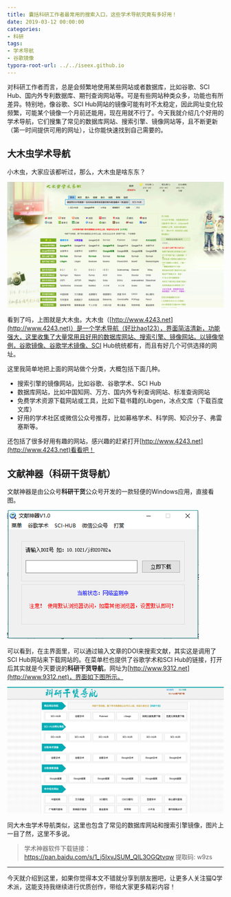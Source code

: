 ```yaml
---
title: 囊括科研工作者最常用的搜索入口，这些学术导航究竟有多好用！
date: 2019-03-12 00:00:00
categories:
- 科研
tags:
- 学术导航
- 谷歌镜像
typora-root-url: ../../iseex.github.io
---
```


对科研工作者而言，总是会频繁地使用某些网站或者数据库，比如谷歌、SCI Hub、国内外专利数据库、期刊查询网站等。可是有些网站种类众多，功能也有所差异。特别地，像谷歌、SCI Hub网站的镜像可能有时不太稳定，因此网址变化较频繁，可能某个镜像一个月前还能用，现在用就不行了。今天我就介绍几个好用的学术导航，它们搜集了常见的数据库网站、搜索引擎、镜像网站等，且不断更新（第一时间提供可用的网址），让你能快速找到自己需要的。

## 大木虫学术导航

小木虫，大家应该都听过，那么，大木虫是啥东东？

![](/assets/images/posts/Tools/damuchong.png)

看到了吗，上图就是大木虫。大木虫（[http://www.4243.net](http://www.4243.net)）是一个学术导航（好比hao123），界面简洁清新，功能强大，这里收集了大量常用且好用的数据库网站、搜索引擎、镜像网站。以镜像举例，谷歌镜像、谷歌学术镜像、SCI Hub统统都有，而且有好几个可供选择的网址。

这里我简单地把上面的网站做个分类，大概包括下面几种。

- 搜索引擎的镜像网站，比如谷歌、谷歌学术、SCI Hub
- 数据库网站，比如中国知网、万方、国内外专利查询网站、标准查询网站
- 免费学术资源下载网站或工具，比如下载书籍的Libgen，冰点文库（下载百度文库）
- 好用的学术社区或微信公众号推荐，比如募格学术、科学网、知识分子、弗雷塞斯等。

还包括了很多好用有趣的网站，感兴趣的赶紧打开[http://www.4243.net](http://www.4243.net)看看吧！

## 文献神器（科研干货导航）

文献神器是由公众号**科研干货**公众号开发的一款轻便的Windows应用，直接看图。

![](/assets/images/posts/Tools/wenxianshenqi.png)

可以看到，在主界面里，可以通过输入文章的DOI来搜索文献，其实这是调用了SCI Hub网站来下载网站的。在菜单栏也提供了谷歌学术和SCI Hub的链接，打开后其实就是今天要说的**科研干货导航**，网址为[http://www.9312.net](http://www.9312.net)，界面如下图所示。

![](/assets/images/posts/Tools/keyanganhuo.png)

同大木虫学术导航类似，这里也包含了常见的数据库网站和搜索引擎镜像，图片上一目了然，这里不多说。

> 学术神器软件下载链接：https://pan.baidu.com/s/1_j5IxvJSUM_QIL3OGQtvqw 提取码: w9zs 

----

今天就介绍到这里，如果你觉得本文不错就分享到朋友圈吧，让更多人关注猫Q学术派，这能支持我继续进行优质创作，带给大家更多精彩内容！